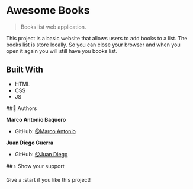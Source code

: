 # Awesome Books

> Books list web application.

This project is a basic website that allows users to add books to a list. The books list is store locally. So you can close your browser and when you open it again you will still have you books list.

## Built With

- HTML
- CSS
- JS

##👥 Authors

 **Marco Antonio Baquero**

- GitHub: [@Marco Antonio](https://github.com/mrcbq)

 **Juan Diego Guerra**


- GitHub: [@Juan Diego](https://github.com/JuanDiegoGuerra)


##⭐️ Show your support

Give a :start if you like this project!